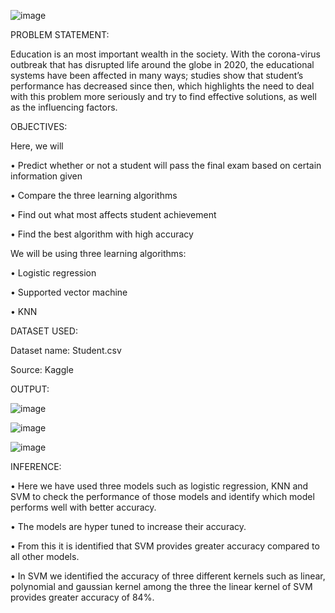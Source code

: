 
![image](https://user-images.githubusercontent.com/117114012/214903269-5ff7084b-9c0e-4477-8cd2-6f8dc3065574.png)

PROBLEM STATEMENT:

Education is an most important wealth in the society. With the corona-virus outbreak that has disrupted life around the globe in 2020, the educational systems have been affected in many ways; studies show that student’s performance has decreased since then, which highlights the need to deal with this problem more seriously and try to find effective solutions, as well as the influencing factors.

OBJECTIVES:

Here, we will

•	Predict whether or not a student will pass the final exam based on certain information given

•	Compare the three learning algorithms

•	Find out what most affects student achievement

•	Find the best algorithm with high accuracy

We will be using three learning algorithms:

•	Logistic regression

•	Supported vector machine

•	KNN

DATASET USED:

Dataset name: Student.csv 

Source: Kaggle

OUTPUT:

![image](https://user-images.githubusercontent.com/117114012/214901108-00923400-9f3b-4061-8dd7-1407bd9807f4.png)

![image](https://user-images.githubusercontent.com/117114012/214901010-dcd4b3bb-cd7e-4ca3-8745-658ecacf539b.png)

![image](https://user-images.githubusercontent.com/117114012/214900920-d8be5b4d-9e24-4e62-89c8-d352027d0847.png)
 

INFERENCE:

•	Here we have used three models such as logistic regression, KNN and SVM to check the performance of those models and identify which model performs well with better accuracy.

•	The models are hyper tuned to increase their accuracy.

•	From this it is identified that SVM provides greater accuracy compared to all other models.

•	In SVM we identified the accuracy of three different kernels such as linear, polynomial and gaussian kernel among the three the linear kernel of SVM provides greater accuracy of 84%.


